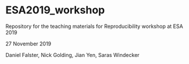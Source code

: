 # ESA2019_workshop
Repository for the teaching materials for Reproducibility workshop at ESA 2019

27 November 2019

Daniel Falster, Nick Golding, Jian Yen, Saras Windecker